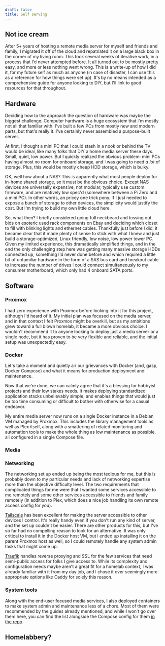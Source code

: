 ```yaml
---
draft: false
title: Self serving
---
```

## Not ice cream

After 5+ years of hosting a remote media server for myself and friends and family, I migrated it off of the cloud and repatriated it on a large black box in the corner of my living room. This took several weeks of iterative work, in a process that I'd never attempted before. It all turned out to be mostly pretty easy, and more or less nothing went wrong. This is a write-up of how I did it, for my future self as much as anyone (in case of disaster, I can use this as a reference for how things were set up). It's by no means intended as a comprehensive guide for anyone looking to DIY, but I'll link to good resources for that throughout.

## Hardware

Deciding how to the approach the question of hardware was maybe the biggest challenge. Computer hardware is a huge ecosystem that I'm mostly not all that familiar with. I've built a few PCs from mostly new and modern parts, but that's really it. I've certainly never assembled a purpose-built server.

At first, I thought a mini PC that I could stash in a nook or behind the TV would be ideal, like many folks that DIY a home media server these days. Small, quiet, low power. But I quickly realized the obvious problem: mini PCs having almost no room for onboard storage, and I was going to need _a lot_ of storage. Plus, this would be mostly cheap HDD storage, which is bulky.

OK, well how about a NAS? This is apparently what most people deploy for in-home shared storage, so it must be the obvious choice. Except NAS devices are universally expensive, not modular, typically use custom firmware, and are relatively low spec'd (somewhere between a Pi Zero and a mini PC). In other words, an pricey one trick pony. If I just needed to expose a bunch of storage to other devices, the simplicity would justify the cost. But I'm trying to build my own little cloud here.

So, what then? I briefly considered going full neckbeard and tossing out bids on esoteric used rack components on Ebay and deciding which closet to fill with blinking lights and ethernet cables. Thankfully just before I did, it became clear that it made plenty of sense to stick with what I knew and just build a storage-optimized, Linux friendly, low noise, low power tower PC. Given my limited experience, this dramatically simplified things, and in the end the only challenging step here was getting many massive storage HDDs connected up, something I'd never done before and which required a little bit of unfamiliar hardware in the form of a SAS bus card and breakout cable to increase the number of drives I could connect simultaneously to my consumer motherboard, which only had 4 onboard SATA ports.

## Software

### Proxmox

I had zero experience with Proxmox before looking into it for this project, although I'd heard of it. My initial plan was focused on the media server, and in that context I felt Proxmox might be overkill, but as my ambitions grew toward a full blown homelab, it became a more obvious choice. I wouldn't recommend it to anyone looking to deploy just a media server or a single node, but it has proven to be very flexible and reliable, and the initial setup was unexpectedly easy.

### Docker

Let's take a moment and quietly air our grievances with Docker (and, gasp, Docker Compose) and what it means for production deployment and maintenance.

Now that we're done, we can calmly agree that it's a blessing for hobbyist projects and their low stakes needs. It makes deploying standardized application stacks unbelievably simple, and enables things that would just be too time consuming or difficult to bother with otherwise for a casual endeavor.

My entire media server now runs on a single Docker instance in a Debian VM managed by Proxmox. This includes the library management tools as well as Plex itself, along with a smattering of related monitoring and automation tools to make the whole thing as low maintenance as possible, all configured in a single Compose file.

### Media

### Networking

The networking set up ended up being the most tedious for me, but this is probably down to my particular needs and lack of networking expertise more than the objective difficulty level. The two requirements that complicated things for me were that I wanted some services accessible to me remotely and some other services accessible to friends and family remotely (in addition to Plex, which does a nice job handling its own remote access config for you).

[Tailscale](https://tailscale.com/) has been excellent for making the server accessible to other devices I control. It's really handy even if you don't run any kind of server, and the set up couldn't be easier. There are other products for this, but I've so far had no compelling reason to look for an alternative. It was only critical to install it in the Docker host VM, but I ended up installing it on the parent Proxmox host as well, so I could remotely handle any system admin tasks that might come up.

[Traefik](https://traefik.io/traefik/) handles reverse proxying and SSL for the few services that need semi-public access for folks I give access to. While its complexity and configuration needs maybe aren't a great fit for a homelab context, I was already familiar with it from my day job, and I chose it over seemingly more appropriate options like Caddy for solely this reason.

### System tools

Along with the end-user focused media services, I also deployed containers to make system admin and maintenance less of a chore. Most of them were recommended by the guides already mentioned, and while I won't go over them here, you can find the list alongside the Compose config for them [in the repo](https://github.com/zanetaylor/homelab).

## Homelabbery?
